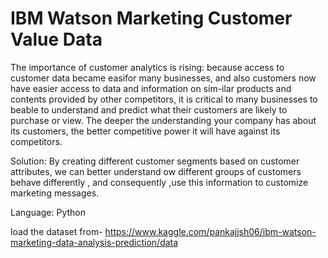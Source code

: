 # IBM Watson Marketing Customer Value Data
The importance of customer analytics is rising: because access to customer data became easifor many businesses, and also customers now have easier access to data and information on sim-ilar products and contents provided by other competitors, it is critical to many businesses to beable to understand and predict what their customers are likely to purchase or view. The deeper the understanding your company has about its customers, the better competitive power it will
have against its competitors.

Solution:  By creating different customer segments based on customer attributes, we can better understand ow different groups of customers behave differently , and consequently ,use this information to customize marketing messages.

Language: Python

load the dataset from- https://www.kaggle.com/pankajjsh06/ibm-watson-marketing-data-analysis-prediction/data
